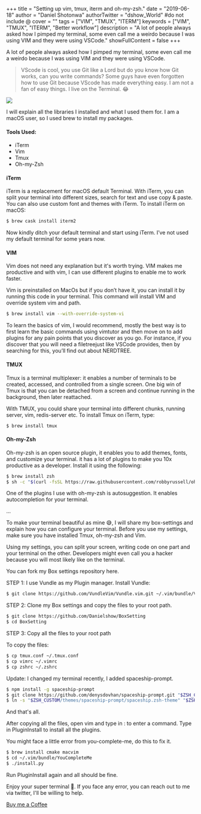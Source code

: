 +++
title = "Setting up vim, tmux, iterm and oh-my-zsh."
date = "2019-06-18"
author = "Daniel Shotonwa"
authorTwitter = "dshow_World" #do not include @
cover = ""
tags = ["VIM", "TMUX", "ITERM"]
keywords = ["VIM", "TMUX", "ITERM", "Better workflow"]
description = "A lot of people always asked how I pimped my terminal, some even call me a weirdo because I was using VIM and they were using VSCode."
showFullContent = false
+++

A lot of people always asked how I pimped my terminal, some even call me a weirdo because I was using VIM and they were using VSCode.


> VScode is cool, you use Git like a Lord but do you know how Git works, can you write commands? Some guys have even forgotten how to use Git because VScode has made everything easy. I am not a fan of easy things. I live on the Terminal. 😂

![](https://res.cloudinary.com/practicaldev/image/fetch/s--EjMDEumE--/c_limit%2Cf_auto%2Cfl_progressive%2Cq_auto%2Cw_880/https://cdn-images-1.medium.com/max/2600/1%2AJkrehnEox6EhKCmYjEriFA.png)

I will explain all the libraries I installed and what I used them for. I am a macOS user, so I used brew to install my packages.

#### Tools Used:

- iTerm
- Vim
- Tmux
- Oh-my-Zsh

#### iTerm

iTerm is a replacement for macOS default Terminal. With iTerm, you can split your terminal into different sizes, search for text and use copy & paste. You can also use custom font and themes with iTerm. To install iTerm on macOS:

```bash
$ brew cask install iterm2
```


Now kindly ditch your default terminal and start using iTerm. I’ve not used my default terminal for some years now.

#### VIM
Vim does not need any explanation but it's worth trying. VIM makes me productive and with vim, I can use different plugins to enable me to work faster.

Vim is preinstalled on MacOs but if you don’t have it, you can install it by running this code in your terminal. This command will install VIM and override system vim and path.

```bash
$ brew install vim --with-override-system-vi
```


To learn the basics of vim, I would recommend, mostly the best way is to first learn the basic commands using vimtutor and then move on to add plugins for any pain points that you discover as you go. For instance, if you discover that you will need a filetreejust like VSCode provides, then by searching for this, you’ll find out about NERDTREE.


#### TMUX
Tmux is a terminal multiplexer: it enables a number of terminals to be created, accessed, and controlled from a single screen. One big win of Tmux is that you can be detached from a screen and continue running in the background, then later reattached.

With TMUX, you could share your terminal into different chunks, running server, vim, redis-server etc. To install Tmux on iTerm, type:
```bash
$ brew install tmux
```



#### Oh-my-Zsh
Oh-my-zsh is an open source plugin, it enables you to add themes, fonts, and customize your terminal. it has a lot of plugins to make you 10x productive as a developer. Install it using the following:

```bash
$ brew install zsh
$ sh -c "$(curl -fsSL https://raw.githubusercontent.com/robbyrussell/oh-my-zsh/master/tools/install.sh)"
```

One of the plugins I use with oh-my-zsh is autosuggestion. It enables autocompletion for your terminal.

...

To make your terminal beautiful as mine 😅, I will share my box-settings and explain how you can configure your terminal. Before you use my settings, make sure you have installed Tmux, oh-my-zsh and Vim.

Using my settings, you can split your screen, writing code on one part and your terminal on the other. Developers might even call you a hacker because you will most likely like on the terminal.



You can fork my Box settings repository here.

STEP 1:
I use Vundle as my Plugin manager. Install Vundle:

```bash
$ git clone https://github.com/VundleVim/Vundle.vim.git ~/.vim/bundle/Vundle.vim
```

STEP 2:
Clone my Box settings and copy the files to your root path.

```bash
$ git clone https://github.com/Danielshow/BoxSetting
$ cd BoxSetting
```

STEP 3:
Copy all the files to your root path

To copy the files:

```bash
$ cp tmux.conf ~/.tmux.conf
$ cp vimrc ~/.vimrc
$ cp zshrc ~/.zshrc
```


Update:
I changed my terminal recently, I added spaceship-prompt. 

```bash
$ npm install -g spaceship-prompt
$ git clone https://github.com/denysdovhan/spaceship-prompt.git "$ZSH_CUSTOM/themes/spaceship-prompt"
$ ln -s "$ZSH_CUSTOM/themes/spaceship-prompt/spaceship.zsh-theme" "$ZSH_CUSTOM/themes/spaceship.zsh-theme"
```
And that's all.

After copying all the files, open vim and type in : to enter a command. Type in PluginInstall to install all the plugins.

You might face a little error from you-complete-me, do this to fix it.

```bash
$ brew install cmake macvim
$ cd ~/.vim/bundle/YouCompleteMe
$ ./install.py
```

Run PluginInstall again and all should be fine.

Enjoy your super terminal 🎉.
If you face any error, you can reach out to me via twitter, I'll be willing to help.

[Buy me a Coffee](https://www.buymeacoffee.com/danielshow)
